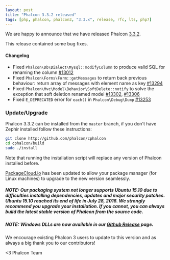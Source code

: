 ```yaml
---
layout: post
title: "Phalcon 3.3.2 released"
tags: [php, phalcon, phalcon3, "3.3.x", release, rfc, lts, php7]
---
```


We are happy to announce that we have released Phalcon [3.3.2](https://github.com/phalcon/cphalcon/releases/tag/v3.3.2). 

This release contained some bug fixes.
<!--more-->
#### Changelog
- Fixed `Phalcon\Db\Dialect\Mysql::modifyColumn` to produce valid SQL for renaming the column [#13012](https://github.com/phalcon/cphalcon/issues/13012)
- Fixed `Phalcon\Forms\Form::getMessages` to return back previous behaviour: return array of messages with element name as key [#13294](https://github.com/phalcon/cphalcon/issues/13294)
- Fixed `Phalcon\Mvc\Model\Behavior\SoftDelete::notify` to solve the exception that soft deletion renamed model [#13302](https://github.com/phalcon/cphalcon/issues/13302), [#13306](https://github.com/phalcon/cphalcon/issues/13306)
- Fixed `E_DEPRECATED` error for `each()` in `Phalcon\Debug\Dump` [#13253](https://github.com/phalcon/cphalcon/issues/13253)


### Update/Upgrade
Phalcon 3.3.2 can be installed from the `master` branch, if you don't have Zephir installed follow these instructions:

```sh
git clone http://github.com/phalcon/cphalcon
cd cphalcon/build
sudo ./install
```

Note that running the installation script will replace any version of Phalcon installed before.

[PackageCloud.io](https://packagecloud.io/phalcon/stable) has been updated to allow your package manager (for Linux machines) to upgrade to the new version seamlessly.

<h5 class="alert alert-danger">
<strong>NOTE</strong>: Our packaging system not longer supports Ubuntu 15.10 due to difficulties installing dependencies, updates and major security patches. Ubuntu 15.10 reached its end of life in July 28, 2016. We strongly recommend you upgrade your installation. If you cannot, you can always build the latest stable version of Phalcon from the source code. 
</h5>

<h5 class="alert alert-danger">
<strong>NOTE</strong>: Windows DLLs are now available in our <a href="https://github.com/phalcon/cphalcon/releases/tag/v3.3.2">Github Release</a> page. 
</h5>

We encourage existing Phalcon 3 users to update to this version and as always a big thank you to our contributors!


<3 Phalcon Team

